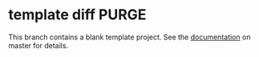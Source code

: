 # template diff PURGE

This branch contains a blank template project.
See the [documentation](https://github.com/pvinis/template-diff-purge/blob/master/README.md) on master for details.
